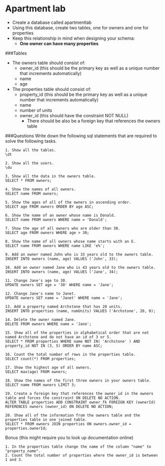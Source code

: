 # Apartment lab

- Create a database called apartmentlab 
- Using this database, create two tables, one for owners and one for properties
- Keep this relationship in mind when designing your schema:
	+ **One owner can have many properties**

###Tables

- The owners table should consist of: 
	+ owner_id (this should be the primary key as well as a unique number that increments automatically)
	+ name
	+ age
- The properties table should consist of:
	+ property_id (this should be the primary key as well as a unique number that increments automatically)
	+ name
	+ number of units
	+ owner_id (this should have the constraint NOT NULL)
		+ There should be also be a foreign key that references the owners table

###Questions
Write down the following sql statements that are required to solve the following tasks.

```    
1. Show all the tables.
\dt

2. Show all the users. 
\du

3. Show all the data in the owners table.
SELECT * FROM owners;

4. Show the names of all owners. 
SELECT name FROM owners;

5. Show the ages of all of the owners in ascending order. 
SELECT age FROM owners ORDER BY age ASC;

6. Show the name of an owner whose name is Donald. 
SELECT name FROM owners WHERE name = 'Donald';

7. Show the age of all owners who are older than 30. 
SELECT age FROM owners WHERE age > 30;

8. Show the name of all owners whose name starts with an E. 
SELECT name FROM owners WHERE name LIKE 'e%';

9. Add an owner named John who is 33 years old to the owners table.
INSERT INTO owners (name, age) VALUES ('John', 33);

10. Add an owner named Jane who is 43 years old to the owners table.
INSERT INTO owners (name, age) VALUES ('Jane', 34);

11. Change Jane's age to 30. 
UPDATE owners SET age = '30' WHERE name = 'Jane';

12. Change Jane's name to Janet. 
UPDATE owners SET name = 'Janet' WHERE name = 'Jane';

13. Add a property named Archstone that has 20 units.
INSERT INTO properties (name, numUnits) VALUES ('Archstone', 20, 0);

14. Delete the owner named Jane. 
DELETE FROM owners WHERE name = 'Jane';

15. Show all of the properties in alphabetical order that are not named Archstone and do not have an id of 3 or 5. 
SELECT * FROM properties WHERE name NOT IN( 'Archstone' ) AND property_id NOT IN (3, 5) ORDER BY name ASC;

16. Count the total number of rows in the properties table.
SELECT count(*) FROM properties; 

17. Show the highest age of all owners.
SELECT max(age) FROM owners;

18. Show the names of the first three owners in your owners table.
SELECT name FROM owners LIMIT 3;

19. Create a foreign key that references the owner_id in the owners table and forces the constraint ON DELETE NO ACTION. 
ALTER TABLE properties ADD CONSTRAINT owner_fk FOREIGN KEY (ownerId) REFERENCES owners (owner_id) ON DELETE NO ACTION;

20. Show all of the information from the owners table and the properties table in one joined table.  
SELECT * FROM owners JOIN properties ON owners.owner_id = properties.ownerId;
```
Bonus (this might require you to look up documentation online)

```
1. In the properties table change the name of the column "name" to "property_name". 
2. Count the total number of properties where the owner_id is between 1 and 3.
```
